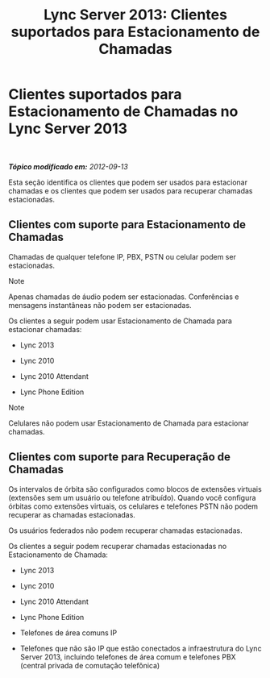 ﻿---
title: 'Lync Server 2013: Clientes suportados para Estacionamento de Chamadas'
TOCTitle: Clientes suportados para Estacionamento de Chamadas
ms:assetid: c236d2ba-9d83-418c-9cbc-92541f115fb0
ms:mtpsurl: https://technet.microsoft.com/pt-br/library/Gg412958(v=OCS.15)
ms:contentKeyID: 49308008
ms.date: 05/19/2016
mtps_version: v=OCS.15
ms.translationtype: HT
---

# Clientes suportados para Estacionamento de Chamadas no Lync Server 2013

 

_**Tópico modificado em:** 2012-09-13_

Esta seção identifica os clientes que podem ser usados para estacionar chamadas e os clientes que podem ser usados para recuperar chamadas estacionadas.

## Clientes com suporte para Estacionamento de Chamadas

Chamadas de qualquer telefone IP, PBX, PSTN ou celular podem ser estacionadas.

> [!note]  
> Apenas chamadas de áudio podem ser estacionadas. Conferências e mensagens instantâneas não podem ser estacionadas.

Os clientes a seguir podem usar Estacionamento de Chamada para estacionar chamadas:

  - Lync 2013

  - Lync 2010

  - Lync 2010 Attendant

  - Lync Phone Edition

> [!note]  
> Celulares não podem usar Estacionamento de Chamada para estacionar chamadas.

## Clientes com suporte para Recuperação de Chamadas

Os intervalos de órbita são configurados como blocos de extensões virtuais (extensões sem um usuário ou telefone atribuído). Quando você configura órbitas como extensões virtuais, os celulares e telefones PSTN não podem recuperar as chamadas estacionadas.

Os usuários federados não podem recuperar chamadas estacionadas.

Os clientes a seguir podem recuperar chamadas estacionadas no Estacionamento de Chamada:

  - Lync 2013

  - Lync 2010

  - Lync 2010 Attendant

  - Lync Phone Edition

  - Telefones de área comuns IP

  - Telefones que não são IP que estão conectados a infraestrutura do Lync Server 2013, incluindo telefones de área comum e telefones PBX (central privada de comutação telefônica)

